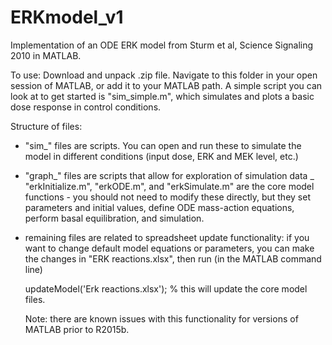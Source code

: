 # ERKmodel_v1
Implementation of an ODE ERK model from Sturm et al, Science Signaling 2010 in MATLAB.

To use:
Download and unpack .zip file. Navigate to this folder in your open session of MATLAB, or add it to your MATLAB path.
A simple script you can look at to get started is "sim_simple.m", which simulates and plots a basic dose response in
control conditions.


Structure of files:
- "sim_" files are scripts. You can open and run these to simulate the model in different conditions (input dose, 
    ERK and MEK level, etc.)
- "graph_" files are scripts that allow for exploration of simulation data
_ "erkInitialize.m", "erkODE.m", and "erkSimulate.m" are the core model functions - you should not need to modify these
  directly, but they set parameters and initial values, define ODE mass-action equations, perform basal equilibration,
  and simulation.
- remaining files are related to spreadsheet update functionality: if you want to change default model equations or
  parameters, you can make the changes in "ERK reactions.xlsx", then run (in the MATLAB command line)
  
    updateModel('Erk reactions.xlsx'); % this will update the core model files.
  
  Note: there are known issues with this functionality for versions of MATLAB prior to R2015b.
